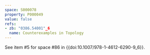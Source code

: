 ```yaml
---
space: S000078
property: P000049
value: false
refs:
- zb: "0386.54001"_6
  name: Counterexamples in Topology
---
```


See item #5 for space #86 in {{doi:10.1007/978-1-4612-6290-9_6}}.
